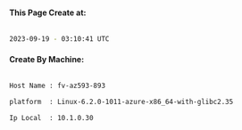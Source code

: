 
   
#### This Page Create at:

```bash

2023-09-19 - 03:10:41 UTC

```

#### Create By Machine:

```bash

Host Name : fv-az593-893

platform  : Linux-6.2.0-1011-azure-x86_64-with-glibc2.35

Ip Local  : 10.1.0.30

```

